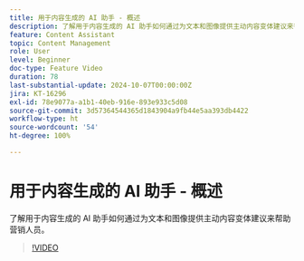 ```yaml
---
title: 用于内容生成的 AI 助手 - 概述
description: 了解用于内容生成的 AI 助手如何通过为文本和图像提供主动内容变体建议来帮助营销人员。
feature: Content Assistant
topic: Content Management
role: User
level: Beginner
doc-type: Feature Video
duration: 78
last-substantial-update: 2024-10-07T00:00:00Z
jira: KT-16296
exl-id: 78e9077a-a1b1-40eb-916e-893e933c5d08
source-git-commit: 3d57364544365d1843904a9fb44e5aa393db4422
workflow-type: ht
source-wordcount: '54'
ht-degree: 100%

---
```


# 用于内容生成的 AI 助手 - 概述

了解用于内容生成的 AI 助手如何通过为文本和图像提供主动内容变体建议来帮助营销人员。

>[!VIDEO](https://video.tv.adobe.com/v/3432686/?learn=on)
